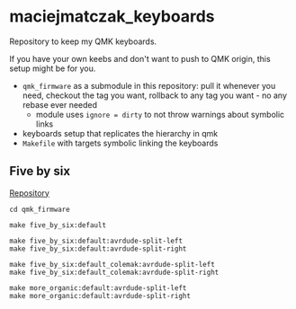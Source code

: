 # maciejmatczak_keyboards

Repository to keep my QMK keyboards.

If you have your own keebs and don't want to push to QMK origin, this setup might be for you.

- `qmk_firmware` as a submodule in this repository: pull it whenever you need, checkout the tag you want, rollback to any tag you want - no any rebase ever needed
  - module uses `ignore = dirty` to not throw warnings about symbolic links
- keyboards setup that replicates the hierarchy in qmk
- `Makefile` with targets symbolic linking the keyboards

## Five by six

[Repository](https://github.com/maciejmatczak/five-by-six)

```shell
cd qmk_firmware

make five_by_six:default

make five_by_six:default:avrdude-split-left
make five_by_six:default:avrdude-split-right

make five_by_six:default_colemak:avrdude-split-left
make five_by_six:default_colemak:avrdude-split-right

make more_organic:default:avrdude-split-left
make more_organic:default:avrdude-split-right
```
